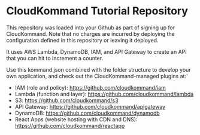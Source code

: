# CloudKommand Tutorial Repository

This repository was loaded into your Github as part of signing up for CloudKommand. Note that no charges are incurred by deploying the configuration defined in this repository or leaving it deployed.

It uses AWS Lambda, DynamoDB, IAM, and API Gateway to create an API that you can hit to increment a counter.

Use this kommand.json combined with the folder structure to develop your own application, and check out the CloudKommand-managed plugins at:'

- IAM (role and policy): https://github.com/cloudkommand/iam 
- Lambda (function and layer): https://github.com/cloudkommand/lambda
- S3: https://github.com/cloudkommand/s3
- API Gateway: https://github.com/cloudkommand/apigateway
- DynamoDB: https://github.com/cloudkommand/dynamodb
- React Apps (website hosting with CDN and DNS): https://github.com/cloudkommand/reactapp